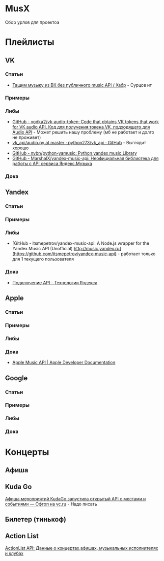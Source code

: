 # MusX
Сбор урлов для проектоа

# Плейлисты
## VK
### Статьи
* [Тащим музыку из ВК без публичного music API / Хабр](https://habr.com/ru/post/340810/) - Сурцов нт
### Примеры
### Либы
 * [GitHub - vodka2/vk-audio-token: Code that obtains VK tokens that work for VK audio API. Код для получения токена VK, подходящего для Audio API](https://github.com/vodka2/vk-audio-token) - Может решить нашу проблему (мб не работает и долго не проживет)
 * [vk_api/audio.py at master · python273/vk_api · GitHub](https://github.com/python273/vk_api/blob/master/vk_api/audio.py) - Выглядит хорошо
 * [GitHub - nvbn/python-yamusic: Python yandex music Library](https://github.com/nvbn/python-yamusic/)
 * [GitHub - MarshalX/yandex-music-api: Неофициальная библиотека для работы с API сервиса Яндекс.Музыка](https://github.com/MarshalX/yandex-music-api)
### Дока

## Yandex
### Статьи
### Примеры
### Либы
* [GitHub - itsmepetrov/yandex-music-api: A Node.js wrapper for the Yandex.Music API (Unofficial) http://music.yandex.ru](https://github.com/itsmepetrov/yandex-music-api) - работает только для 1 текущего пользователя
### Дока
* [Подключение API - Технологии Яндекса](https://yandex.ru/dev/audio/jsapi/doc/dg/concepts/load-docpage/)

## Apple
### Статьи
### Примеры
### Либы
### Дока
* [Apple Music API | Apple Developer Documentation](https://developer.apple.com/documentation/applemusicapi)

## Google
### Статьи
### Примеры
### Либы
### Дока

# Концерты
## Афиша
## Kuda Go
[Афиша мероприятий KudaGo запустила открытый API c местами и событиями — Офтоп на vc.ru](https://vc.ru/flood/9813-kudago-api) - Надо писать
## Билетер (тинькоф)
## Action List
[ActionList API: Данные о концертах,афишах, музыкальных исполнителях и клубах](http://api.actionlist.ru/)
